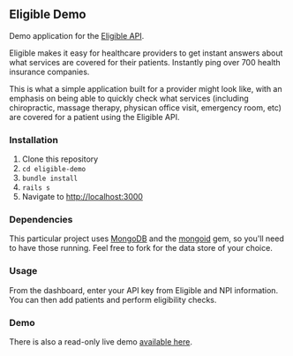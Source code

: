 ## Eligible Demo

Demo application for the [Eligible API](https://eligibleapi.com/rest-api-v1). 

Eligible makes it easy for healthcare providers to get instant answers about what services are covered for their patients.  Instantly ping over 700 health insurance companies.

This is what a simple application built for a provider might look like, with an emphasis on being able to quickly check what services (including chiropractic, massage therapy, physican office visit, emergency room, etc) are covered for a patient using the Eligible API. 

### Installation

1. Clone this repository 
2. `cd eligible-demo`
2. `bundle install`
3. `rails s`
4. Navigate to [http://localhost:3000](http://localhost:3000)

### Dependencies

This particular project uses [MongoDB](http://www.mongodb.org/) and the [mongoid](http://mongoid.org/en/mongoid/index.html) gem, so you'll need to have those running. Feel free to fork for the data store of your choice.

### Usage

From the dashboard, enter your API key from Eligible and NPI information. You can then add patients and perform eligibility checks.

### Demo

There is also a read-only live demo [available here](http://eligible-demo.herokuapp.com/).
